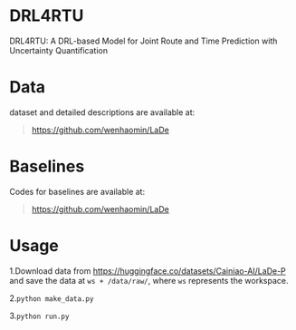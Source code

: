 # DRL4RTU
DRL4RTU: A DRL-based Model for Joint Route and Time Prediction with Uncertainty Quantification

# Data
dataset and detailed descriptions are available at:
>https://github.com/wenhaomin/LaDe

# Baselines
Codes for baselines are available at:
>https://github.com/wenhaomin/LaDe

# Usage
1.Download data from https://huggingface.co/datasets/Cainiao-AI/LaDe-P and save the data at `ws + /data/raw/`, where `ws` represents the workspace.

2.`python make_data.py`

3.`python run.py`
